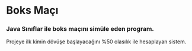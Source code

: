 # **Boks Maçı**

### Java Sınıflar ile boks maçını simüle eden program.

Projeye ilk kimin dövüşe başlayacağını %50 olasılık ile hesaplayan sistem.